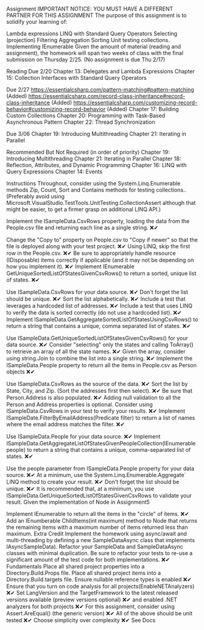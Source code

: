 Assignment
IMPORTANT NOTICE: YOU MUST HAVE A DIFFERENT PARTNER FOR THIS ASSIGNMENT
The purpose of this assignment is to solidify your learning of:

Lambda expressions
LINQ with Standard Query Operators
Selecting (projection)
Filtering
Aggregation
Sorting
Unit testing collections.
Implementing IEnumerable
Given the amount of material (reading and assignment), the homework will span two weeks of class with the final submission on Thursday 2/25. (No assignment is due Thu 2/17)

Reading
Due 2/20
Chapter 13: Delegates and Lambda Expressions Chapter 15: Collection Interfaces with Standard Query Operators

Due 2/27
https://essentialcsharp.com/pattern-matching#pattern-matching (Added) https://essentialcsharp.com/record-class-inheritance#record-class-inheritance (Added) https://essentialcsharp.com/customizing-record-behavior#customizing-record-behavior (Added) Chapter 17: Building Custom Collections Chapter 20: Programming with Task-Based Asynchronous Pattern Chapter 22: Thread Synchronization

Due 3/06
Chapter 19: Introducing Multithreading Chapter 21: Iterating in Parallel

Recommended But Not Required (in order of priority)
Chapter 19: Introducing Multithreading Chapter 21: Iterating in Parallel Chapter 18: Reflection, Attributes, and Dynamic Programming Chapter 16: LINQ with Query Expressions Chapter 14: Events

Instructions
Throughout, consider using the System.Linq.Enumerable methods Zip, Count, Sort and Contains methods for testing collections.. (Preferably avoid using Microsoft.VisualStudio.TestTools.UnitTesting.CollectionAssert although that might be easier, to get a firmer grasp on additional LINQ API.)

Implement the ISampleData.CsvRows property, loading the data from the People.csv file and returning each line as a single string. ❌✔

Change the "Copy to" property on People.csv to "Copy if newer" so that the file is deployed along with your test project. ❌✔
Using LINQ, skip the first row in the People.csv. ❌✔
Be sure to appropriately handle resource (IDisposable) items correctly if applicable (and it may not be depending on how you implement it). ❌✔
Implement IEnumerable<string> GetUniqueSortedListOfStatesGivenCsvRows() to return a sorted, unique list of states. ❌✔

Use ISampleData.CsvRows for your data source. ❌✔
Don't forget the list should be unique. ❌✔
Sort the list alphabetically. ❌✔
Include a test that leverages a hardcoded list of addresses. ❌✔
Include a test that uses LINQ to verify the data is sorted correctly (do not use a hardcoded list). ❌✔
Implement ISampleData.GetAggregateSortedListOfStatesUsingCsvRows() to return a string that contains a unique, comma separated list of states. ❌✔

Use ISampleData.GetUniqueSortedListOfStatesGivenCsvRows() for your data source. ❌✔
Consider "selecting" only the states and calling ToArray() to retrieve an array of all the state names. ❌✔
Given the array, consider using string.Join to combine the list into a single string. ❌✔
Implement the ISampleData.People property to return all the items in People.csv as Person objects ❌✔

Use ISampleData.CsvRows as the source of the data. ❌✔
Sort the list by State, City, and Zip. (Sort the addresses first then select). ❌✔
Be sure that Person.Address is also populated. ❌✔
Adding null validation to all the Person and Address properties is optional.
Consider using ISampleData.CsvRows in your test to verify your results. ❌✔
Implement ISampleDate.FilterByEmailAddress(Predicate<string> filter) to return a list of names where the email address matches the filter. ❌✔

Use ISampleData.People for your data source. ❌✔
Implement ISampleData.GetAggregateListOfStatesGivenPeopleCollection(IEnumerable<IPerson> people) to return a string that contains a unique, comma-separated list of states. ❌✔

Use the people parameter from ISampleData.People property for your data source. ❌✔
At a minimum, use the System.Linq.Enumerable.Aggregate` LINQ method to create your result. ❌✔
Don't forget the list should be unique. ❌✔
It is recommended that, at a minimum, you use ISampleData.GetUniqueSortedListOfStatesGivenCsvRows to validate your result.
Given the implementation of Node in Assignment5

Implement IEnumerable<T> to return all the items in the "circle" of items. ❌✔
Add an IEnumberable<T> ChildItems(int maximum) method to Node that returns the remaining items with a maximum number of items returned less than maximum.
Extra Credit
Implement the homework using async/await and multi-threading by defining a new SampleDataAsync class that implements IAsyncSampleData). Refactor your SampleData and SampleDataAsync classes with minimal duplication. Be sure to refactor your tests to re-use a significant amount of the test code for both implementations. ❌✔
Fundamentals
Place all shared project properties into a Directory.Build.Props file.
Place all shared project items into a Directory.Build.targets file.
Ensure nullable reference types is enabled ❌✔
Ensure that you turn on code analysis for all projects(EnableNETAnalyzers) ❌✔
Set LangVersion and the TargetFramework to the latest released versions available (preview versions optional) ❌✔
and enabled .NET analyzers for both projects ❌✔
For this assignment, consider using Assert.AreEqual<T>() (the generic version) ❌✔
All of the above should be unit tested ❌✔
Choose simplicity over complexity ❌✔
See Docs